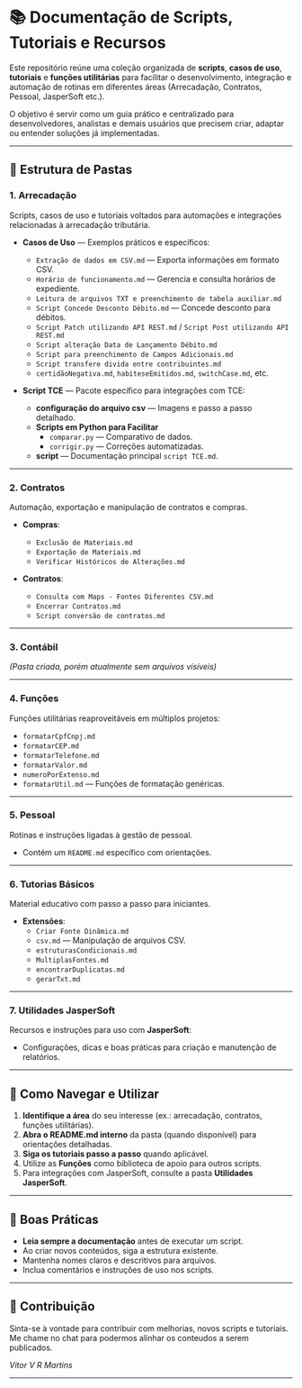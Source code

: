 # 📚 Documentação de Scripts, Tutoriais e Recursos

Este repositório reúne uma coleção organizada de **scripts**, **casos de uso**, **tutoriais** e **funções utilitárias** para facilitar o desenvolvimento, integração e automação de rotinas em diferentes áreas (Arrecadação, Contratos, Pessoal, JasperSoft etc.).

O objetivo é servir como um guia prático e centralizado para desenvolvedores, analistas e demais usuários que precisem criar, adaptar ou entender soluções já implementadas.

---

## 📂 Estrutura de Pastas

### **1. Arrecadação**
Scripts, casos de uso e tutoriais voltados para automações e integrações relacionadas à arrecadação tributária.

- **Casos de Uso** — Exemplos práticos e específicos:
  - `Extração de dados em CSV.md` — Exporta informações em formato CSV.
  - `Horário de funcionamento.md` — Gerencia e consulta horários de expediente.
  - `Leitura de arquivos TXT e preenchimento de tabela auxiliar.md`
  - `Script Concede Desconto Débito.md` — Concede desconto para débitos.
  - `Script Patch utilizando API REST.md` / `Script Post utilizando API REST.md`
  - `Script alteração Data de Lançamento Débito.md`
  - `Script para preenchimento de Campos Adicionais.md`
  - `Script transfere divida entre contribuintes.md`
  - `certidãoNegativa.md`, `habiteseEmitidos.md`, `switchCase.md`, etc.

- **Script TCE** — Pacote específico para integrações com TCE:
  - **configuração do arquivo csv** — Imagens e passo a passo detalhado.
  - **Scripts em Python para Facilitar**
    - `comparar.py` — Comparativo de dados.
    - `corrigir.py` — Correções automatizadas.
  - **script** — Documentação principal `script TCE.md`.

---

### **2. Contratos**
Automação, exportação e manipulação de contratos e compras.

- **Compras**:
  - `Exclusão de Materiais.md`
  - `Exportação de Materiais.md`
  - `Verificar Históricos de Alterações.md`

- **Contratos**:
  - `Consulta com Maps - Fontes Diferentes CSV.md`
  - `Encerrar Contratos.md`
  - `Script conversão de contratos.md`

---

### **3. Contábil**
*(Pasta criada, porém atualmente sem arquivos visíveis)*

---

### **4. Funções**
Funções utilitárias reaproveitáveis em múltiplos projetos:

- `formatarCpfCnpj.md`
- `formatarCEP.md`
- `formatarTelefone.md`
- `formatarValor.md`
- `numeroPorExtenso.md`
- `formatarUtil.md` — Funções de formatação genéricas.

---

### **5. Pessoal**
Rotinas e instruções ligadas à gestão de pessoal.
- Contém um `README.md` específico com orientações.

---

### **6. Tutorias Básicos**
Material educativo com passo a passo para iniciantes.

- **Extensões**:
  - `Criar Fonte Dinâmica.md`
  - `csv.md` — Manipulação de arquivos CSV.
  - `estruturasCondicionais.md`
  - `MultiplasFontes.md`
  - `encontrarDuplicatas.md`
  - `gerarTxt.md`

---

### **7. Utilidades JasperSoft**
Recursos e instruções para uso com **JasperSoft**:
- Configurações, dicas e boas práticas para criação e manutenção de relatórios.

---

## 🚀 Como Navegar e Utilizar

1. **Identifique a área** do seu interesse (ex.: arrecadação, contratos, funções utilitárias).
2. **Abra o README.md interno** da pasta (quando disponível) para orientações detalhadas.
3. **Siga os tutoriais passo a passo** quando aplicável.
4. Utilize as **Funções** como biblioteca de apoio para outros scripts.
5. Para integrações com JasperSoft, consulte a pasta **Utilidades JasperSoft**.

---

## 📌 Boas Práticas

- **Leia sempre a documentação** antes de executar um script.
- Ao criar novos conteúdos, siga a estrutura existente.
- Mantenha nomes claros e descritivos para arquivos.
- Inclua comentários e instruções de uso nos scripts.

---

## 🤝 Contribuição
Sinta-se à vontade para contribuir com melhorias, novos scripts e tutoriais.
Me chame no chat para podermos alinhar os conteudos a serem publicados.

_Vitor V R Martins_

---
